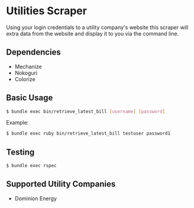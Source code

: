# Utilities Scraper
Using your login credentials to a utility company's website this scraper will extra data from the website and display it to you via the command line.

## Dependencies
- Mechanize
- Nokoguri
- Colorize

## Basic Usage
```bash
$ bundle exec bin/retrieve_latest_bill [username] [password]
```
Example:
```bash
$ bundle exec ruby bin/retrieve_latest_bill testuser password1
```

## Testing
```bash
$ bundle exec rspec
```

## Supported Utility Companies
- Dominion Energy
